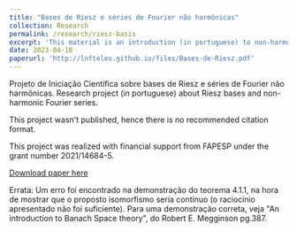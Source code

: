 ```yaml
---
title: "Bases de Riesz e séries de Fourier não harmônicas"
collection: Research
permalink: /research/riesz-basis
excerpt: 'This material is an introduction (in portuguese) to non-harmonic Fourier series.'
date: 2023-04-10
paperurl: 'http://lnfteles.github.io/files/Bases-de-Riesz.pdf'
---
```

Projeto de Iniciação Científica sobre bases de Riesz e séries de Fourier não harmônicas.
Research project (in portuguese) about Riesz bases and non-harmonic Fourier series. 

This project wasn't published, hence there is no recommended citation format.

This project was realized with financial support from FAPESP under the grant number 2021/14684-5.

[Download paper here](http://lnfteles.github.io/files/Bases-de-Riesz.pdf)

Errata: Um erro foi encontrado na demonstração do teorema 4.1.1, na hora de mostrar que o proposto isomorfismo seria contínuo (o raciocínio apresentado não foi suficiente). Para uma demonstração correta, veja "An introduction to Banach Space theory", do Robert E. Megginson pg.387.
